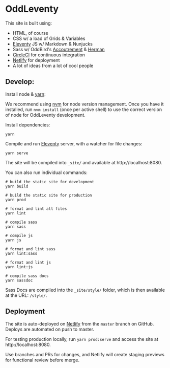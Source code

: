 # OddLeventy

This site is built using:

- HTML, of course
- CSS w/ a load of Grids & Variables
- [Eleventy](http://www.11ty.io) JS w/ Markdown & Nunjucks
- Sass w/ OddBird's [Accoutrement](https://www.oddbird.net/accoutrement/) &
  [Herman](https://www.oddbird.net/herman/)
- [CircleCI](https://circleci.com/) for continuous integration
- [Netlify](https://www.netlify.com/) for deployment
- A lot of ideas from a lot of cool people

## Develop:

Install node & [yarn](https://yarnpkg.com/en/docs/install#mac-stable):

We recommend using [nvm](https://github.com/nvm-sh/nvm) for node version
management. Once you have it installed, run `nvm install` (once per active
shell) to use the correct version of node for OddLeventy development.

Install dependencies:

```
yarn
```

Compile and run [Eleventy](http://www.11ty.io) server, with a watcher for file
changes:

```
yarn serve
```

The site will be compiled into `_site/` and available at http://localhost:8080.

You can also run individual commands:

```
# build the static site for development
yarn build

# build the static site for production
yarn prod

# format and lint all files
yarn lint

# compile sass
yarn sass

# compile js
yarn js

# format and lint sass
yarn lint:sass

# format and lint js
yarn lint:js

# compile sass docs
yarn sassdoc
```

Sass Docs are compiled into the `_site/style/` folder, which is then available
at the URL: `/style/`.

## Deployment

The site is auto-deployed on [Netlify](https://www.netlify.com/) from the
`master` branch on GitHub. Deploys are automated on push to master.

For testing production locally, run `yarn prod:serve` and access the site at
http://localhost:8080.

Use branches and PRs for changes, and Netlify will create staging previews for
functional review before merge.
